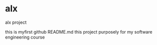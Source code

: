 # alx
alx project

this is myfirst github README.md
this project purposely for my software engineering course
